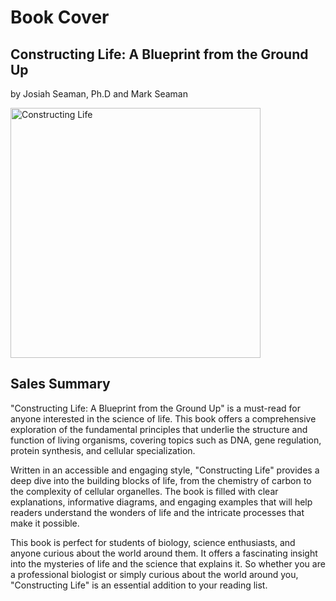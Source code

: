 # Book Cover

## Constructing Life: A Blueprint from the Ground Up

by Josiah Seaman, Ph.D and Mark Seaman


<a href="/static/images/Shrinking-World-Pubs/Genetics/ConstructingLife.png">
<img src="/static/images/Shrinking-World-Pubs/Genetics/ConstructingLife.png"
style='max-width: 100%;' width="400" alt="Constructing Life">
</a>


## Sales Summary

"Constructing Life: A Blueprint from the Ground Up" is a must-read for anyone interested in the
science of life. This book offers a comprehensive exploration of the fundamental principles that
underlie the structure and function of living organisms, covering topics such as DNA, gene
regulation, protein synthesis, and cellular specialization. 

Written in an accessible and engaging style, "Constructing Life" provides a deep dive into the
building blocks of life, from the chemistry of carbon to the complexity of cellular organelles. The
book is filled with clear explanations, informative diagrams, and engaging examples that will help
readers understand the wonders of life and the intricate processes that make it possible.

This book is perfect for students of biology, science enthusiasts, and anyone curious about the
world around them. It offers a fascinating insight into the mysteries of life and the science that
explains it. So whether you are a professional biologist or simply curious about the world around
you, "Constructing Life" is an essential addition to your reading list.


